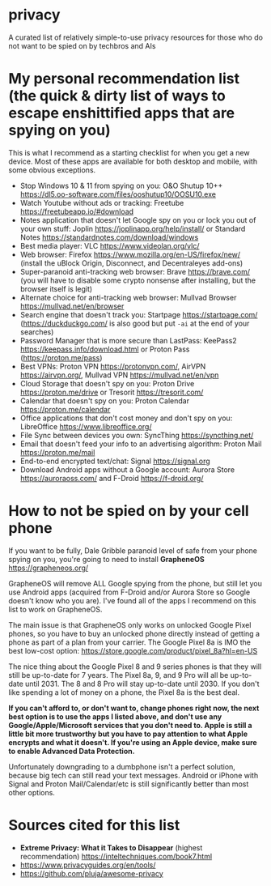 # privacy
A curated list of relatively simple-to-use privacy resources for those who do not want to be spied on by techbros and AIs

# My personal recommendation list (the quick & dirty list of ways to escape enshittified apps that are spying on you)

This is what I recommend as a starting checklist for when you get a new device. Most of these apps are available for both desktop and mobile, with some obvious exceptions. 

- Stop Windows 10 & 11 from spying on you: O&O Shutup 10++ https://dl5.oo-software.com/files/ooshutup10/OOSU10.exe
- Watch Youtube without ads or tracking: Freetube https://freetubeapp.io/#download
- Notes application that doesn't let Google spy on you or lock you out of your own stuff: Joplin https://joplinapp.org/help/install/ or Standard Notes https://standardnotes.com/download/windows
- Best media player: VLC https://www.videolan.org/vlc/
- Web browser: Firefox  https://www.mozilla.org/en-US/firefox/new/ (install the uBlock Origin, Disconnect, and Decentraleyes add-ons)
- Super-paranoid anti-tracking web browser: Brave https://brave.com/ (you will have to disable some crypto nonsense after installing, but the browser itself is legit)
- Alternate choice for anti-tracking web browser: Mullvad Browser https://mullvad.net/en/browser
- Search engine that doesn't track you: Startpage https://startpage.com/ (https://duckduckgo.com/ is also good but put `-ai` at the end of your searches)
- Password Manager that is more secure than LastPass: KeePass2 https://keepass.info/download.html or Proton Pass (https://proton.me/pass)
- Best VPNs: Proton VPN https://protonvpn.com/, AirVPN https://airvpn.org/, Mullvad VPN https://mullvad.net/en/vpn
- Cloud Storage that doesn't spy on you: Proton Drive https://proton.me/drive or Tresorit https://tresorit.com/
- Calendar that doesn't spy on you: Proton Calendar https://proton.me/calendar
- Office applications that don't cost money and don't spy on you: LibreOffice https://www.libreoffice.org/
- File Sync between devices you own: SyncThing https://syncthing.net/
- Email that doesn't feed your info to an advertising algorithm: Proton Mail https://proton.me/mail
- End-to-end encrypted text/chat: Signal https://signal.org
- Download Android apps without a Google account: Aurora Store https://auroraoss.com/ and F-Droid https://f-droid.org/

# How to not be spied on by your cell phone

If you want to be fully, Dale Gribble paranoid level of safe from your phone spying on you, you're going to need to install **GrapheneOS** https://grapheneos.org/

GrapheneOS will remove ALL Google spying from the phone, but still let you use Android apps (acquired from F-Droid and/or Aurora Store so Google doesn't know who you are). I've found all of the apps I recommend on this list to work on GrapheneOS. 

The main issue is that GrapheneOS only works on unlocked Google Pixel phones, so you have to buy an unlocked phone directly instead of getting a phone as part of a plan from your carrier. The Google Pixel 8a is IMO the best low-cost option: https://store.google.com/product/pixel_8a?hl=en-US

The nice thing about the Google Pixel 8 and 9 series phones is that they will still be up-to-date for 7 years. The Pixel 8a, 9, and 9 Pro will all be up-to-date until 2031. The 8 and 8 Pro will stay up-to-date until 2030. If you don't like spending a lot of money on a phone, the Pixel 8a is the best deal. 

**If you can't afford to, or don't want to, change phones right now, the next best option is to use the apps I listed above, and don't use any Google/Apple/Microsoft services that you don't need to. Apple is still a little bit more trustworthy but you have to pay attention to what Apple encrypts and what it doesn't. If you're using an Apple device, make sure to enable Advanced Data Protection.**

Unfortunately downgrading to a dumbphone isn't a perfect solution, because big tech can still read your text messages. Android or iPhone with Signal and Proton Mail/Calendar/etc is still significantly better than most other options. 

# Sources cited for this list

- **Extreme Privacy: What it Takes to Disappear** (highest recommendation) https://inteltechniques.com/book7.html
- https://www.privacyguides.org/en/tools/
- https://github.com/pluja/awesome-privacy
